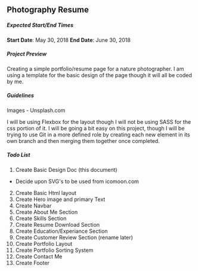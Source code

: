 ## Photography Resume ##
  
##### Expected Start/End Times #####
**Start Date**: May 30, 2018 
**End Date**: June 30, 2018


#####  Project Preview #####
Creating a simple portfolio/resume page for a nature photographer. I am using a template for the basic design of the page though it will all be coded by me. 

#####  Guidelines #####
Images - Unsplash.com

I will be using Flexbox for the layout though I will not be using SASS for the css portion of it. I will be going a bit easy on this project, though I will be trying to use Git in a more defined role by creating each new element in its own branch and then merging them together once completed. 

##### Todo List #####
1. Create Basic Design Doc (this document)
- Decide upon SVG's to be used from icomoon.com
2. Create Basic Html layout
3. Create Hero image and primary Text
4. Create Navbar
5. Create About Me Section
6. Create Skills Section
7. Create Resume Download Section
8. Create Education/Experiance Section
9. Create Customer Review Section (rename later)
10. Create Portfolio Layout
11. Create Portfolio Sorting System
12. Create Contact Me
13. Create Footer